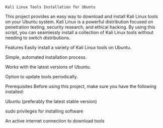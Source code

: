 																								Kali Linux Tools Installation for Ubuntu
This project provides an easy way to download and install Kali Linux tools on your Ubuntu system. Kali Linux is a powerful distribution focused on penetration testing, security research, and ethical hacking. By using this script, you can seamlessly install a collection of Kali Linux tools without needing to switch distributions.

Features
Easily install a variety of Kali Linux tools on Ubuntu.

Simple, automated installation process.

Works with the latest versions of Ubuntu.

Option to update tools periodically.

Prerequisites
Before using this project, make sure you have the following installed:

Ubuntu (preferably the latest stable version)

sudo privileges for installing software

An active internet connection to download tools
